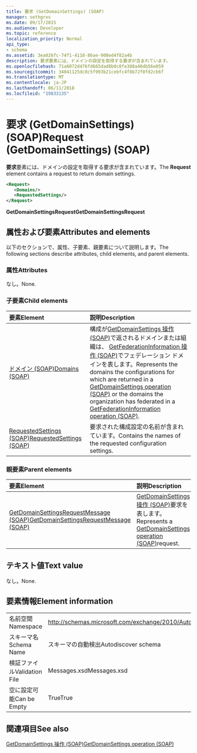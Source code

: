```yaml
---
title: 要求 (GetDomainSettings) (SOAP)
manager: sethgros
ms.date: 09/17/2015
ms.audience: Developer
ms.topic: reference
localization_priority: Normal
api_type:
- schema
ms.assetid: 3ea026fc-74f1-4118-86ae-908ed4f82a4b
description: 要求要素には、ドメインの設定を取得する要求が含まれています。
ms.openlocfilehash: 71a6072d476fd665dad8b0c0fe388a40db56e059
ms.sourcegitcommit: 34041125dc8c5f993b21cebfc4f8b72f0fd2cb6f
ms.translationtype: MT
ms.contentlocale: ja-JP
ms.lasthandoff: 06/11/2018
ms.locfileid: "19833135"
---
```

# <a name="request-getdomainsettings-soap"></a><span data-ttu-id="5e1ad-103">要求 (GetDomainSettings) (SOAP)</span><span class="sxs-lookup"><span data-stu-id="5e1ad-103">Request (GetDomainSettings) (SOAP)</span></span>

<span data-ttu-id="5e1ad-104">**要求**要素には、ドメインの設定を取得する要求が含まれています。</span><span class="sxs-lookup"><span data-stu-id="5e1ad-104">The **Request** element contains a request to return domain settings.</span></span> 
  
```xml
<Request>
   <Domains/>
   <RequestedSettings/>
</Request>
```

 <span data-ttu-id="5e1ad-105">**GetDomainSettingsRequest**</span><span class="sxs-lookup"><span data-stu-id="5e1ad-105">**GetDomainSettingsRequest**</span></span>
## <a name="attributes-and-elements"></a><span data-ttu-id="5e1ad-106">属性および要素</span><span class="sxs-lookup"><span data-stu-id="5e1ad-106">Attributes and elements</span></span>

<span data-ttu-id="5e1ad-107">以下のセクションで、属性、子要素、親要素について説明します。</span><span class="sxs-lookup"><span data-stu-id="5e1ad-107">The following sections describe attributes, child elements, and parent elements.</span></span>
  
### <a name="attributes"></a><span data-ttu-id="5e1ad-108">属性</span><span class="sxs-lookup"><span data-stu-id="5e1ad-108">Attributes</span></span>

<span data-ttu-id="5e1ad-109">なし。</span><span class="sxs-lookup"><span data-stu-id="5e1ad-109">None.</span></span>
  
### <a name="child-elements"></a><span data-ttu-id="5e1ad-110">子要素</span><span class="sxs-lookup"><span data-stu-id="5e1ad-110">Child elements</span></span>

|<span data-ttu-id="5e1ad-111">**要素**</span><span class="sxs-lookup"><span data-stu-id="5e1ad-111">**Element**</span></span>|<span data-ttu-id="5e1ad-112">**説明**</span><span class="sxs-lookup"><span data-stu-id="5e1ad-112">**Description**</span></span>|
|:-----|:-----|
|[<span data-ttu-id="5e1ad-113">ドメイン (SOAP)</span><span class="sxs-lookup"><span data-stu-id="5e1ad-113">Domains (SOAP)</span></span>](domains-soap.md) <br/> |<span data-ttu-id="5e1ad-114">構成が[GetDomainSettings 操作 (SOAP)](getdomainsettings-operation-soap.md)で返されるドメインまたは組織は、 [GetFederationInformation 操作 (SOAP)](getfederationinformation-operation-soap.md)でフェデレーション ドメインを表します。</span><span class="sxs-lookup"><span data-stu-id="5e1ad-114">Represents the domains the configurations for which are returned in a [GetDomainSettings operation (SOAP)](getdomainsettings-operation-soap.md) or the domains the organization has federated in a [GetFederationInformation operation (SOAP)](getfederationinformation-operation-soap.md).</span></span>  <br/> |
|[<span data-ttu-id="5e1ad-115">RequestedSettings (SOAP)</span><span class="sxs-lookup"><span data-stu-id="5e1ad-115">RequestedSettings (SOAP)</span></span>](requestedsettings-soap.md) <br/> |<span data-ttu-id="5e1ad-116">要求された構成設定の名前が含まれています。</span><span class="sxs-lookup"><span data-stu-id="5e1ad-116">Contains the names of the requested configuration settings.</span></span>  <br/> |
   
### <a name="parent-elements"></a><span data-ttu-id="5e1ad-117">親要素</span><span class="sxs-lookup"><span data-stu-id="5e1ad-117">Parent elements</span></span>

|<span data-ttu-id="5e1ad-118">**要素**</span><span class="sxs-lookup"><span data-stu-id="5e1ad-118">**Element**</span></span>|<span data-ttu-id="5e1ad-119">**説明**</span><span class="sxs-lookup"><span data-stu-id="5e1ad-119">**Description**</span></span>|
|:-----|:-----|
|[<span data-ttu-id="5e1ad-120">GetDomainSettingsRequestMessage (SOAP)</span><span class="sxs-lookup"><span data-stu-id="5e1ad-120">GetDomainSettingsRequestMessage (SOAP)</span></span>](getdomainsettingsrequestmessage-soap.md) <br/> |<span data-ttu-id="5e1ad-121">[GetDomainSettings 操作 (SOAP)](getdomainsettings-operation-soap.md)要求を表します。</span><span class="sxs-lookup"><span data-stu-id="5e1ad-121">Represents a [GetDomainSettings operation (SOAP)](getdomainsettings-operation-soap.md)request.</span></span>  <br/> |
   
## <a name="text-value"></a><span data-ttu-id="5e1ad-122">テキスト値</span><span class="sxs-lookup"><span data-stu-id="5e1ad-122">Text value</span></span>

<span data-ttu-id="5e1ad-123">なし。</span><span class="sxs-lookup"><span data-stu-id="5e1ad-123">None.</span></span>
  
## <a name="element-information"></a><span data-ttu-id="5e1ad-124">要素情報</span><span class="sxs-lookup"><span data-stu-id="5e1ad-124">Element information</span></span>

|||
|:-----|:-----|
|<span data-ttu-id="5e1ad-125">名前空間</span><span class="sxs-lookup"><span data-stu-id="5e1ad-125">Namespace</span></span>  <br/> |http://schemas.microsoft.com/exchange/2010/Autodiscover  <br/> |
|<span data-ttu-id="5e1ad-126">スキーマ名</span><span class="sxs-lookup"><span data-stu-id="5e1ad-126">Schema Name</span></span>  <br/> |<span data-ttu-id="5e1ad-127">スキーマの自動検出</span><span class="sxs-lookup"><span data-stu-id="5e1ad-127">Autodiscover schema</span></span>  <br/> |
|<span data-ttu-id="5e1ad-128">検証ファイル</span><span class="sxs-lookup"><span data-stu-id="5e1ad-128">Validation File</span></span>  <br/> |<span data-ttu-id="5e1ad-129">Messages.xsd</span><span class="sxs-lookup"><span data-stu-id="5e1ad-129">Messages.xsd</span></span>  <br/> |
|<span data-ttu-id="5e1ad-130">空に設定可能</span><span class="sxs-lookup"><span data-stu-id="5e1ad-130">Can be Empty</span></span>  <br/> |<span data-ttu-id="5e1ad-131">True</span><span class="sxs-lookup"><span data-stu-id="5e1ad-131">True</span></span>  <br/> |
   
## <a name="see-also"></a><span data-ttu-id="5e1ad-132">関連項目</span><span class="sxs-lookup"><span data-stu-id="5e1ad-132">See also</span></span>



[<span data-ttu-id="5e1ad-133">GetDomainSettings 操作 (SOAP)</span><span class="sxs-lookup"><span data-stu-id="5e1ad-133">GetDomainSettings operation (SOAP)</span></span>](getdomainsettings-operation-soap.md)

